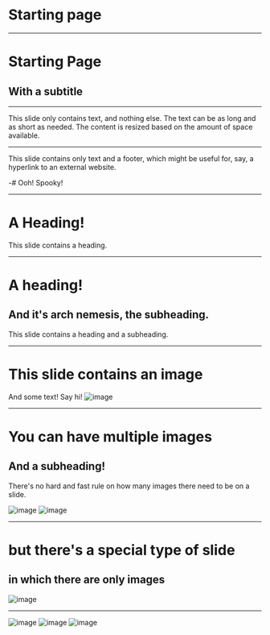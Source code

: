 # Starting page

---

# Starting Page
## With a subtitle

---

This slide only contains text, and nothing else. The text can be as long and as short as needed. The content is resized based on the amount of space available.

---

This slide contains only text and a footer, which might be useful for, say, a hyperlink to an external website.

-# Ooh! Spooky!

---

# A Heading!
This slide contains a heading.

---

# A heading!
## And it's arch nemesis, the subheading.

This slide contains a heading and a subheading. 

---

# This slide contains an image
And some text! Say hi!
![image](soham.png)

---

# You can have multiple images
## And a subheading!
There's no hard and fast rule on how many images there need to be on a slide.

![image](soham.png)
![image](soham.png)

---

# but there's a special type of slide
## in which there are only images
![image](soham.png)

---

![image](soham.png)
![image](soham.png)
![image](soham.png)